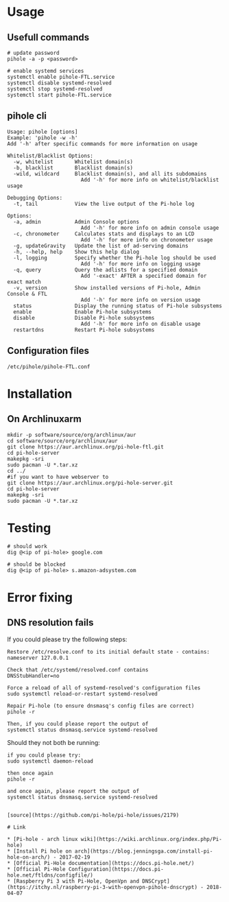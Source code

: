 # Usage

## Usefull commands

```
# update password
pihole -a -p <password>

# enable systemd services
systemctl enable pihole-FTL.service 
systemctl disable systemd-resolved
systemctl stop systemd-resolved
systemctl start pihole-FTL.service 
```

## pihole cli

```
Usage: pihole [options]
Example: 'pihole -w -h'
Add '-h' after specific commands for more information on usage

Whitelist/Blacklist Options:
  -w, whitelist       Whitelist domain(s)
  -b, blacklist       Blacklist domain(s)
  -wild, wildcard     Blacklist domain(s), and all its subdomains
                        Add '-h' for more info on whitelist/blacklist usage

Debugging Options:
  -t, tail            View the live output of the Pi-hole log

Options:
  -a, admin           Admin Console options
                        Add '-h' for more info on admin console usage
  -c, chronometer     Calculates stats and displays to an LCD
                        Add '-h' for more info on chronometer usage
  -g, updateGravity   Update the list of ad-serving domains
  -h, --help, help    Show this help dialog
  -l, logging         Specify whether the Pi-hole log should be used
                        Add '-h' for more info on logging usage
  -q, query           Query the adlists for a specified domain
                        Add '-exact' AFTER a specified domain for exact match
  -v, version         Show installed versions of Pi-hole, Admin Console & FTL
                        Add '-h' for more info on version usage
  status              Display the running status of Pi-hole subsystems
  enable              Enable Pi-hole subsystems
  disable             Disable Pi-hole subsystems
                        Add '-h' for more info on disable usage
  restartdns          Restart Pi-hole subsystems
```

## Configuration files

```
/etc/pihole/pihole-FTL.conf
```

# Installation

## On Archlinuxarm

```
mkdir -p software/source/org/archlinux/aur
cd software/source/org/archlinux/aur
git clone https://aur.archlinux.org/pi-hole-ftl.git
cd pi-hole-server
makepkg -sri
sudo pacman -U *.tar.xz
cd ../
#if you want to have webserver to
git clone https://aur.archlinux.org/pi-hole-server.git
cd pi-hole-server
makepkg -sri
sudo pacman -U *.tar.xz
```

# Testing

```
# should work
dig @<ip of pi-hole> google.com

# should be blocked
dig @<ip of pi-hole> s.amazon-adsystem.com
```

# Error fixing

## DNS resolution fails

If you could please try the following steps:

    Restore /etc/resolve.conf to its initial default state - contains:
    nameserver 127.0.0.1

    Check that /etc/systemd/resolved.conf contains
    DNSStubHandler=no

    Force a reload of all of systemd-resolved's configuration files
    sudo systemctl reload-or-restart systemd-resolved

    Repair Pi-hole (to ensure dnsmasq's config files are correct)
    pihole -r

    Then, if you could please report the output of
    systemctl status dnsmasq.service systemd-resolved

Should they not both be running:

    if you could please try:
    sudo systemctl daemon-reload

    then once again
    pihole -r

    and once again, please report the output of
    systemctl status dnsmasq.service systemd-resolved
```

[source](https://github.com/pi-hole/pi-hole/issues/2179)

# Link

* [Pi-hole - arch linux wiki](https://wiki.archlinux.org/index.php/Pi-hole)
* [Install Pi hole on arch](https://blog.jenningsga.com/install-pi-hole-on-arch/) - 2017-02-19
* [Official Pi-Hole documentation](https://docs.pi-hole.net/)
* [Official Pi-Hole Configuration](https://docs.pi-hole.net/ftldns/configfile/)
* [Raspberry Pi 3 with Pi-Hole, OpenVpn and DNSCrypt](https://itchy.nl/raspberry-pi-3-with-openvpn-pihole-dnscrypt) - 2018-04-07
